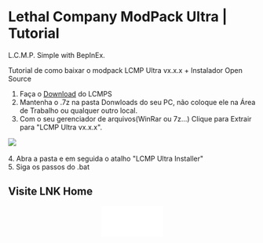 # Lethal Company ModPack Ultra | Tutorial
L.C.M.P. Simple with BepInEx.

Tutorial de como baixar o modpack LCMP Ultra vx.x.x + Instalador Open Source <br>
1. Faça o <a href="https://github.com/LorttyNK/ModPack-Simple/releases">Download</a> do LCMPS
2. Mantenha o .7z na pasta Donwloads do seu PC, não coloque ele na Área de Trabalho ou qualquer outro local. <br>
3. Com o seu gerenciador de arquivos(WinRar ou 7z...) Clique para Extrair para "LCMP Ultra vx.x.x". <br>
<img src="https://media.discordapp.net/attachments/1194118358027739147/1194123007938011136/image.png?ex=65af34b6&is=659cbfb6&hm=e7f33e4c63a18984c9354d524aecef320a72e584786446dd33dd1b3da82159e3&=&format=webp&quality=lossless"/>
</p>
4. Abra a pasta e em seguida o atalho "LCMP Ultra Installer" <br>
5. Siga os passos do .bat

## Visite LNK Home
<p align="center">
  <a href="https://sites.google.com/view/lorttynk/home"> <img src="https://github.com/LorttyNK/LorttyNK/blob/main/img/LNKsimple%20logo.png?raw=true" width='125px'/>
</p>
